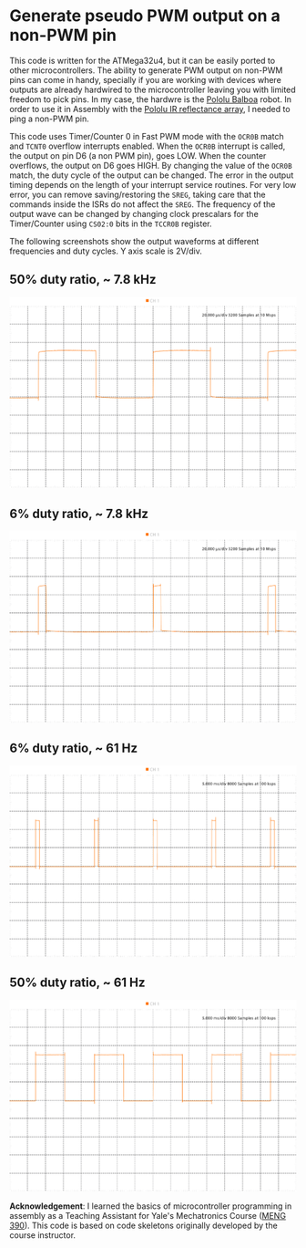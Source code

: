 # Generate pseudo PWM output on a non-PWM pin

This code is written for the ATMega32u4, but it can be easily ported to other microcontrollers. The ability to generate PWM output on non-PWM pins can come in handy, specially if you are working with devices where outputs are already hardwired to the microcontroller leaving you with limited freedom to pick pins. In my case, the hardwre is the [Pololu Balboa](https://www.pololu.com/product/3575) robot. In order to use it in Assembly with the [Pololu IR reflectance array](https://www.pololu.com/docs/0J13), I needed to ping a non-PWM pin. 

This code uses Timer/Counter 0 in Fast PWM mode with the `OCR0B` match and `TCNT0` overflow interrupts enabled. When the `OCR0B` interrupt is called, the output on pin D6 (a non PWM pin), goes LOW. When the counter overflows, the output on D6 goes HIGH. By changing the value of the `OCR0B` match, the duty cycle of the output can be changed. The error in the output timing depends on the length of your interrupt service routines. For very low error, you can remove saving/restoring the `SREG`, taking care that the commands inside the ISRs do not affect the `SREG`. The frequency of the output wave can be changed by changing clock prescalars for the Timer/Counter using `CS02:0` bits in the `TCCR0B` register.

The following screenshots show the output waveforms at different frequencies and duty cycles. Y axis scale is 2V/div.

## 50% duty ratio, ~ 7.8 kHz
<p align="center">
<img src="/plots/50fast.png" width="600" />
</p>

## 6% duty ratio, ~ 7.8 kHz
<p align="center">
<img src="/plots/6fast.png" width="600" />
</p>

## 6% duty ratio, ~ 61 Hz
<p align="center">
<img src="/plots/6slow.png" width="600" />
</p>

## 50% duty ratio, ~ 61 Hz
<p align="center">
<img src="/plots/50slow.png" width="600" />
</p>

**Acknowledgement**: I learned the basics of microcontroller programming in assembly as a Teaching Assistant for Yale's Mechatronics Course ([MENG 390](https://courses.yale.edu/?details&srcdb=202101&crn=23090)). This code is based on code skeletons originally developed by the course instructor.

